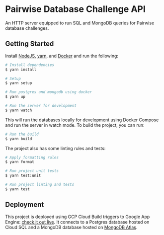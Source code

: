 # Pairwise Database Challenge API

An HTTP server equipped to run SQL and MongoDB queries for Pairwise database challenges.

## Getting Started

Install [NodeJS](https://nodejs.org/en/), [yarn](https://yarnpkg.com/lang/en/docs/), and [Docker](https://www.docker.com/) and run the following:

```sh
# Install dependencies
$ yarn install

# Setup
$ yarn setup

# Run postgres and mongodb using docker
$ yarn up

# Run the server for development
$ yarn watch
```

This will run the databases locally for development using Docker Compose and run the server in watch mode. To build the project, you can run:

```sh
# Run the build
$ yarn build
```

The project also has some linting rules and tests:

```sh
# Apply formatting rules
$ yarn format

# Run project unit tests
$ yarn test:unit

# Run project linting and tests
$ yarn test
```

## Deployment

This project is deployed using GCP Cloud Build triggers to Google App Engine: [check it out live](https://database-challenge-api.uc.r.appspot.com/). It connects to a Postgres database hosted on Cloud SQL and a MongoDB database hosted on [MongoDB Atlas](https://www.mongodb.com/cloud/atlas).
